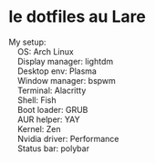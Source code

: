 # le dotfiles au Lare
My setup:  
&nbsp;&nbsp;&nbsp;&nbsp;OS: Arch Linux\
&nbsp;&nbsp;&nbsp;&nbsp;Display manager: lightdm\
&nbsp;&nbsp;&nbsp;&nbsp;Desktop env: Plasma\
&nbsp;&nbsp;&nbsp;&nbsp;Window manager: bspwm\
&nbsp;&nbsp;&nbsp;&nbsp;Terminal: Alacritty\
&nbsp;&nbsp;&nbsp;&nbsp;Shell: Fish\
&nbsp;&nbsp;&nbsp;&nbsp;Boot loader: GRUB\
&nbsp;&nbsp;&nbsp;&nbsp;AUR helper: YAY\
&nbsp;&nbsp;&nbsp;&nbsp;Kernel: Zen\
&nbsp;&nbsp;&nbsp;&nbsp;Nvidia driver: Performance\
&nbsp;&nbsp;&nbsp;&nbsp;Status bar: polybar
